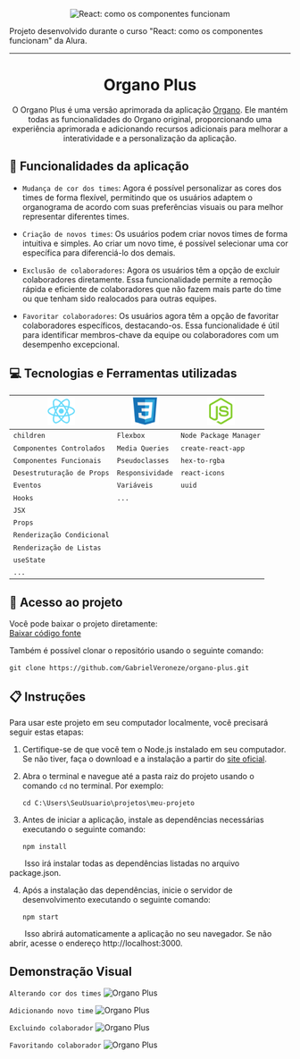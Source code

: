 <p align="center"> <img src="https://imgur.com/KuVvd8J.png" alt="React: como os componentes funcionam"> </p>
<p>Projeto desenvolvido durante o curso "React: como os componentes funcionam" da Alura.</p>

<hr>

<h1 align="center">Organo Plus</h1>
<p align="center">O Organo Plus é uma versão aprimorada da aplicação <a href="https://github.com/GabrielVeroneze/organo">Organo</a>. Ele mantém todas as funcionalidades do Organo original, proporcionando uma experiência aprimorada e adicionando recursos adicionais para melhorar a interatividade e a personalização da aplicação.</p>

## :hammer: Funcionalidades da aplicação

- `Mudança de cor dos times`: Agora é possível personalizar as cores dos times de forma flexível, permitindo que os usuários adaptem o organograma de acordo com suas preferências visuais ou para melhor representar diferentes times.

- `Criação de novos times`: Os usuários podem criar novos times de forma intuitiva e simples. Ao criar um novo time, é possível selecionar uma cor específica para diferenciá-lo dos demais.

- `Exclusão de colaboradores`: Agora os usuários têm a opção de excluir colaboradores diretamente. Essa funcionalidade permite a remoção rápida e eficiente de colaboradores que não fazem mais parte do time ou que tenham sido realocados para outras equipes.

- `Favoritar colaboradores`: Os usuários agora têm a opção de favoritar colaboradores específicos, destacando-os. Essa funcionalidade é útil para identificar membros-chave da equipe ou colaboradores com um desempenho excepcional.

## :computer: Tecnologias e Ferramentas utilizadas

<img height="50px" src="https://raw.githubusercontent.com/devicons/devicon/master/icons/react/react-original.svg"> | <img height="50px" src="https://raw.githubusercontent.com/devicons/devicon/master/icons/css3/css3-original.svg"> | <img height="50px" src="https://raw.githubusercontent.com/devicons/devicon/master/icons/nodejs/nodejs-original.svg">
 ------------------------- | ---------------- | ----------------------
`children`                 | `Flexbox`        | `Node Package Manager`
`Componentes Controlados`  | `Media Queries`  | `create-react-app`
`Componentes Funcionais`   | `Pseudoclasses`  | `hex-to-rgba`
`Desestruturação de Props` | `Responsividade` | `react-icons`
`Eventos`                  | `Variáveis`      | `uuid`
`Hooks`                    | `...`            |
`JSX`                      |                  |
`Props`                    |                  |
`Renderização Condicional` |                  |
`Renderização de Listas`   |                  |
`useState`                 |                  |
`...`                      |                  |

## :open_file_folder: Acesso ao projeto
Você pode baixar o projeto diretamente:  
[Baixar código fonte](https://github.com/GabrielVeroneze/organo-plus/archive/refs/heads/master.zip)

Também é possível clonar o repositório usando o seguinte comando:
```
git clone https://github.com/GabrielVeroneze/organo-plus.git
```

## :clipboard: Instruções
Para usar este projeto em seu computador localmente, você precisará seguir estas etapas:

1. Certifique-se de que você tem o Node.js instalado em seu computador. Se não tiver, faça o download e a instalação a partir do [site oficial](https://nodejs.org/).

2. Abra o terminal e navegue até a pasta raiz do projeto usando o comando `cd` no terminal. Por exemplo:
   ```
   cd C:\Users\SeuUsuario\projetos\meu-projeto
   ```
3. Antes de iniciar a aplicação, instale as dependências necessárias executando o seguinte comando:
   ```
   npm install
   ```
&nbsp; &nbsp; &nbsp; &nbsp;Isso irá instalar todas as dependências listadas no arquivo package.json.

4. Após a instalação das dependências, inicie o servidor de desenvolvimento executando o seguinte comando:
   ```
   npm start
   ```
&nbsp; &nbsp; &nbsp; &nbsp;Isso abrirá automaticamente a aplicação no seu navegador. Se não abrir, acesse o endereço http://localhost:3000.
<br>

## Demonstração Visual
`Alterando cor dos times`
![Organo Plus](https://imgur.com/E5ALMH5.gif)

`Adicionando novo time`
![Organo Plus](https://imgur.com/mLqsGfB.gif)

`Excluindo colaborador`
![Organo Plus](https://imgur.com/HLYf1ma.gif)

`Favoritando colaborador`
![Organo Plus](https://imgur.com/2zwP0I6.gif)
